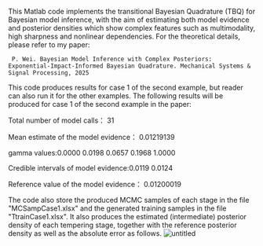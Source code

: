 This Matlab code implements the transitional Bayesian Quadrature (TBQ) for Bayesian model inference, with the aim of estimating both model evidence and posterior densities which show complex features such as multimodality, high sharpness and nonlinear dependencies. For the theoretical details, please refer to my paper:

     P. Wei. Bayesian Model Inference with Complex Posteriors: Exponential-Impact-Informed Bayesian Quadrature. Mechanical Systems & Signal Processing, 2025

This code produces results for case 1 of the second example, but reader can also run it for the other examples. The following results will be produced for case 1 of the second example in the paper:

Total number of model calls： 31

Mean estimate of the model evidence： 0.01219139

gamma values:0.0000  0.0198  0.0657  0.1968  1.0000  

Credible intervals of model evidence:0.0119  0.0124  

Reference value of the model evidence： 0.01200019

The code also store the produced MCMC samples of each stage in the file "MCSampCase1.xlsx" and the generated training samples in the file "TtrainCase1.xlsx". It also produces the estimated (intermediate) posterior density of each tempering stage, together with the reference posterior density as well as the absolute error as follows. 
![untitled](https://github.com/user-attachments/assets/7741d12a-5e59-4320-a57a-5d45d6670bef)

